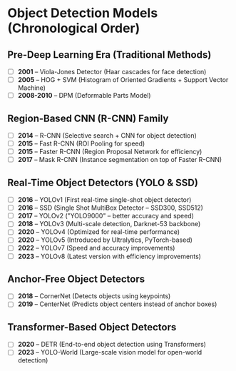 # Object Detection Models (Chronological Order)

## Pre-Deep Learning Era (Traditional Methods)
- [ ] **2001** – Viola-Jones Detector (Haar cascades for face detection)  
- [ ] **2005** – HOG + SVM (Histogram of Oriented Gradients + Support Vector Machine)  
- [ ] **2008-2010** – DPM (Deformable Parts Model)  

## Region-Based CNN (R-CNN) Family
- [ ] **2014** – R-CNN (Selective search + CNN for object detection)  
- [ ] **2015** – Fast R-CNN (ROI Pooling for speed)  
- [ ] **2015** – Faster R-CNN (Region Proposal Network for efficiency)  
- [ ] **2017** – Mask R-CNN (Instance segmentation on top of Faster R-CNN)  

## Real-Time Object Detectors (YOLO & SSD)
- [ ] **2016** – YOLOv1 (First real-time single-shot object detector)  
- [ ] **2016** – SSD (Single Shot MultiBox Detector – SSD300, SSD512)  
- [ ] **2017** – YOLOv2 ("YOLO9000" – better accuracy and speed)  
- [ ] **2018** – YOLOv3 (Multi-scale detection, Darknet-53 backbone)  
- [ ] **2020** – YOLOv4 (Optimized for real-time performance)  
- [ ] **2020** – YOLOv5 (Introduced by Ultralytics, PyTorch-based)  
- [ ] **2022** – YOLOv7 (Speed and accuracy improvements)  
- [ ] **2023** – YOLOv8 (Latest version with efficiency improvements)  

## Anchor-Free Object Detectors
- [ ] **2018** – CornerNet (Detects objects using keypoints)  
- [ ] **2019** – CenterNet (Predicts object centers instead of anchor boxes)  

## Transformer-Based Object Detectors
- [ ] **2020** – DETR (End-to-end object detection using Transformers)  
- [ ] **2023** – YOLO-World (Large-scale vision model for open-world detection)  
